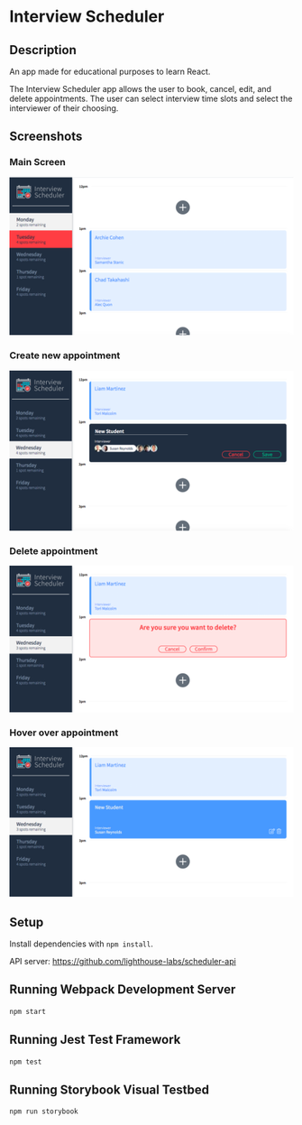 # Interview Scheduler


## Description

An app made for educational purposes to learn React.

The Interview Scheduler app allows the user to book, cancel, edit, and delete appointments. The user can select interview time slots and select the interviewer of their choosing.  


## Screenshots
 
 ### Main Screen
!["Screenshot of tweeter main"](https://github.com/loloffs/interview-scheduler/blob/master/public/images/MainScreen.png?raw=true)

### Create new appointment
!["Screenshot of tweeter main"](https://github.com/loloffs/interview-scheduler/blob/master/public/images/CreateNewInterview.png?raw=true)

### Delete appointment
!["Screenshot of tweeter main"](https://github.com/loloffs/interview-scheduler/blob/master/public/images/DeleteAppt.png?raw=true)

### Hover over appointment
!["Screenshot of tweeter main"](https://github.com/loloffs/interview-scheduler/blob/master/public/images/InterviewHover.png?raw=true)




## Setup

Install dependencies with `npm install`.

API server: https://github.com/lighthouse-labs/scheduler-api

## Running Webpack Development Server

```sh
npm start
```

## Running Jest Test Framework

```sh
npm test
```

## Running Storybook Visual Testbed

```sh
npm run storybook
```
